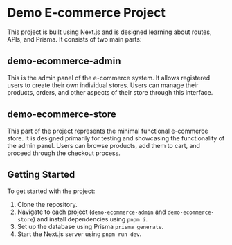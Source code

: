 # Demo E-commerce Project

This project is built using Next.js and is designed learning about routes, APIs, and Prisma. It consists of two main parts:

## demo-ecommerce-admin

This is the admin panel of the e-commerce system. It allows registered users to create their own individual stores. Users can manage their products, orders, and other aspects of their store through this interface.

## demo-ecommerce-store

This part of the project represents the minimal functional e-commerce store. It is designed primarily for testing and showcasing the functionality of the admin panel. Users can browse products, add them to cart, and proceed through the checkout process.

## Getting Started

To get started with the project:

1. Clone the repository.
2. Navigate to each project (`demo-ecommerce-admin` and `demo-ecommerce-store`) and install dependencies using `pnpm i`.
3. Set up the database using Prisma `prisma generate`.
4. Start the Next.js server using `pnpm run dev`.
